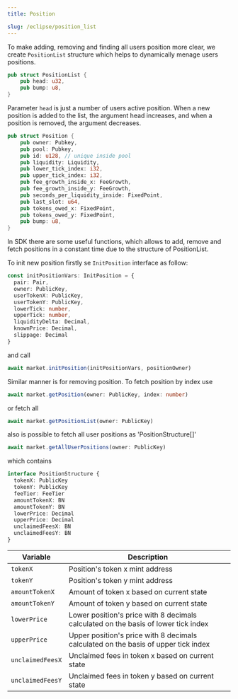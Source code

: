 ```yaml
---
title: Position

slug: /eclipse/position_list
---
```


To make adding, removing and finding all users position more clear, we create `PositionList` structure which helps to dynamically menage users positions.

```rust
pub struct PositionList {
    pub head: u32,
    pub bump: u8,
}
```

Parameter `head` is just a number of users active position. When a new position is added to the list, the argument head increases, and when a position is removed, the argument decreases.

```rust
pub struct Position {
    pub owner: Pubkey,
    pub pool: Pubkey,
    pub id: u128, // unique inside pool
    pub liquidity: Liquidity,
    pub lower_tick_index: i32,
    pub upper_tick_index: i32,
    pub fee_growth_inside_x: FeeGrowth,
    pub fee_growth_inside_y: FeeGrowth,
    pub seconds_per_liquidity_inside: FixedPoint,
    pub last_slot: u64,
    pub tokens_owed_x: FixedPoint,
    pub tokens_owed_y: FixedPoint,
    pub bump: u8,
}
```

In SDK there are some useful functions, which allows to add, remove and fetch positions in a constant time due to the structure of PositionList.

To init new position firstly se `InitPosition` interface as follow:

```ts
const initPositionVars: InitPosition = {
  pair: Pair,
  owner: PublicKey,
  userTokenX: PublicKey,
  userTokenY: PublicKey,
  lowerTick: number,
  upperTick: number,
  liquidityDelta: Decimal,
  knownPrice: Decimal,
  slippage: Decimal
}
```

and call

```ts
await market.initPosition(initPositionVars, positionOwner)
```

Similar manner is for removing position.
To fetch position by index use

```ts
await market.getPosition(owner: PublicKey, index: number)
```

or fetch all

```ts
await market.getPositionList(owner: PublicKey)
```

also is possible to fetch all user positions as 'PositionStructure[]'

```ts
await market.getAllUserPositions(owner: PublicKey)
```

which contains

```ts
interface PositionStructure {
  tokenX: PublicKey
  tokenY: PublicKey
  feeTier: FeeTier
  amountTokenX: BN
  amountTokenY: BN
  lowerPrice: Decimal
  upperPrice: Decimal
  unclaimedFeesX: BN
  unclaimedFeesY: BN
}
```

| Variable         | Description                                                                        |
| ---------------- | ---------------------------------------------------------------------------------- |
| `tokenX`         | Position's token x mint address                                                    |
| `tokenY`         | Position's token y mint address                                                    |
| `amountTokenX`   | Amount of token x based on current state                                           |
| `amountTokenY`   | Amount of token y based on current state                                           |
| `lowerPrice`     | Lower position's price with 8 decimals calculated on the basis of lower tick index |
| `upperPrice`     | Upper position's price with 8 decimals calculated on the basis of upper tick index |
| `unclaimedFeesX` | Unclaimed fees in token x based on current state                                   |
| `unclaimedFeesY` | Unclaimed fees in token y based on current state                                   |
